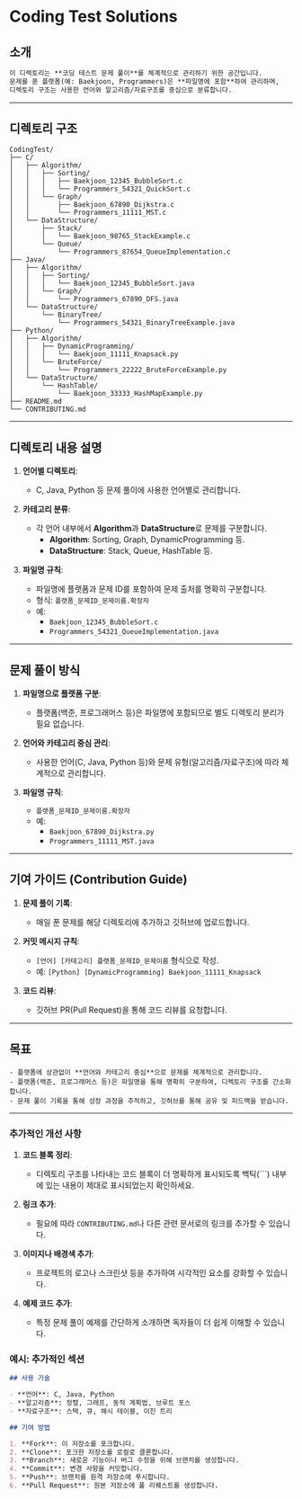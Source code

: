 
# Coding Test Solutions
## 소개
```markdown
이 디렉토리는 **코딩 테스트 문제 풀이**를 체계적으로 관리하기 위한 공간입니다.  
문제를 푼 플랫폼(예: Baekjoon, Programmers)은 **파일명에 포함**하여 관리하며,  
디렉토리 구조는 사용한 언어와 알고리즘/자료구조를 중심으로 분류합니다.
```
---
## 디렉토리 구조
```plaintext
CodingTest/
├── C/
│   ├── Algorithm/
│   │   ├── Sorting/
│   │   │   ├── Baekjoon_12345_BubbleSort.c
│   │   │   └── Programmers_54321_QuickSort.c
│   │   └── Graph/
│   │       ├── Baekjoon_67890_Dijkstra.c
│   │       └── Programmers_11111_MST.c
│   └── DataStructure/
│       ├── Stack/
│       │   └── Baekjoon_98765_StackExample.c
│       └── Queue/
│           └── Programmers_87654_QueueImplementation.c
├── Java/
│   ├── Algorithm/
│   │   ├── Sorting/
│   │   │   └── Baekjoon_12345_BubbleSort.java
│   │   └── Graph/
│   │       └── Programmers_67890_DFS.java
│   └── DataStructure/
│       └── BinaryTree/
│           └── Programmers_54321_BinaryTreeExample.java
├── Python/
│   ├── Algorithm/
│   │   ├── DynamicProgramming/
│   │   │   └── Baekjoon_11111_Knapsack.py
│   │   └── BruteForce/
│   │       └── Programmers_22222_BruteForceExample.py
│   └── DataStructure/
│       └── HashTable/
│           └── Baekjoon_33333_HashMapExample.py
├── README.md
└── CONTRIBUTING.md
```

---

## 디렉토리 내용 설명

1. **언어별 디렉토리**:
   - C, Java, Python 등 문제 풀이에 사용한 언어별로 관리합니다.

2. **카테고리 분류**:
   - 각 언어 내부에서 **Algorithm**과 **DataStructure**로 문제를 구분합니다.
     - **Algorithm**: Sorting, Graph, DynamicProgramming 등.
     - **DataStructure**: Stack, Queue, HashTable 등.

3. **파일명 규칙**:
   - 파일명에 플랫폼과 문제 ID를 포함하여 문제 출처를 명확히 구분합니다.
   - 형식: `플랫폼_문제ID_문제이름.확장자`
   - 예:
     - `Baekjoon_12345_BubbleSort.c`
     - `Programmers_54321_QueueImplementation.java`

---

## 문제 풀이 방식

1. **파일명으로 플랫폼 구분**:
   - 플랫폼(백준, 프로그래머스 등)은 파일명에 포함되므로 별도 디렉토리 분리가 필요 없습니다.

2. **언어와 카테고리 중심 관리**:
   - 사용한 언어(C, Java, Python 등)와 문제 유형(알고리즘/자료구조)에 따라 체계적으로 관리합니다.

3. **파일명 규칙**:
   - `플랫폼_문제ID_문제이름.확장자`
   - 예:
     - `Baekjoon_67890_Dijkstra.py`
     - `Programmers_11111_MST.java`

---

## 기여 가이드 (Contribution Guide)

1. **문제 풀이 기록**:
   - 매일 푼 문제를 해당 디렉토리에 추가하고 깃허브에 업로드합니다.

2. **커밋 메시지 규칙**:
   - `[언어] [카테고리] 플랫폼_문제ID_문제이름` 형식으로 작성.
   - 예: `[Python] [DynamicProgramming] Baekjoon_11111_Knapsack`

3. **코드 리뷰**:
   - 깃허브 PR(Pull Request)을 통해 코드 리뷰를 요청합니다.

---

## 목표
```
- 플랫폼에 상관없이 **언어와 카테고리 중심**으로 문제를 체계적으로 관리합니다.
- 플랫폼(백준, 프로그래머스 등)은 파일명을 통해 명확히 구분하여, 디렉토리 구조를 간소화합니다.
- 문제 풀이 기록을 통해 성장 과정을 추적하고, 깃허브를 통해 공유 및 피드백을 받습니다.
```

---

### 추가적인 개선 사항

1. **코드 블록 정리**:
   - 디렉토리 구조를 나타내는 코드 블록이 더 명확하게 표시되도록 백틱(```) 내부에 있는 내용이 제대로 표시되었는지 확인하세요.

2. **링크 추가**:
   - 필요에 따라 `CONTRIBUTING.md`나 다른 관련 문서로의 링크를 추가할 수 있습니다.

3. **이미지나 배경색 추가**:
   - 프로젝트의 로고나 스크린샷 등을 추가하여 시각적인 요소를 강화할 수 있습니다.

4. **예제 코드 추가**:
   - 특정 문제 풀이 예제를 간단하게 소개하면 독자들이 더 쉽게 이해할 수 있습니다.

### 예시: 추가적인 섹션

```markdown
## 사용 기술

- **언어**: C, Java, Python
- **알고리즘**: 정렬, 그래프, 동적 계획법, 브루트 포스
- **자료구조**: 스택, 큐, 해시 테이블, 이진 트리

## 기여 방법

1. **Fork**: 이 저장소를 포크합니다.
2. **Clone**: 포크한 저장소를 로컬로 클론합니다.
3. **Branch**: 새로운 기능이나 버그 수정을 위해 브랜치를 생성합니다.
4. **Commit**: 변경 사항을 커밋합니다.
5. **Push**: 브랜치를 원격 저장소에 푸시합니다.
6. **Pull Request**: 원본 저장소에 풀 리퀘스트를 생성합니다.
```
